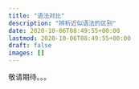 ```yaml
---
title: "语法对比"
description: "辨析近似语法的区别"
date: 2020-10-06T08:49:55+00:00
lastmod: 2020-10-06T08:49:55+00:00
draft: false
images: []
---
```

敬请期待。。。
